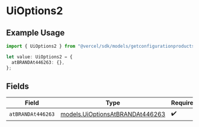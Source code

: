 # UiOptions2

## Example Usage

```typescript
import { UiOptions2 } from "@vercel/sdk/models/getconfigurationproductsop.js";

let value: UiOptions2 = {
  atBRANDAt446263: {},
};
```

## Fields

| Field                                                                    | Type                                                                     | Required                                                                 | Description                                                              |
| ------------------------------------------------------------------------ | ------------------------------------------------------------------------ | ------------------------------------------------------------------------ | ------------------------------------------------------------------------ |
| `atBRANDAt446263`                                                        | [models.UiOptionsAtBRANDAt446263](../models/uioptionsatbrandat446263.md) | :heavy_check_mark:                                                       | N/A                                                                      |